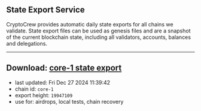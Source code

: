 ## State Export Service
CryptoCrew provides automatic daily state exports for all chains we validate. State export files can be used as genesis files and are a snapshot of the current blockchain state, including all validators, accounts, balances and delegations.

---
**Download: [core-1 state export](https://dl-eu2.ccvalidators.com/SERVICE/persistence/core-1_export_19947109.json)**
---

- last updated: Fri Dec 27 2024 11:39:42
- chain id: `core-1`
- export height: `19947109`
- use for: airdrops, local tests, chain recovery
